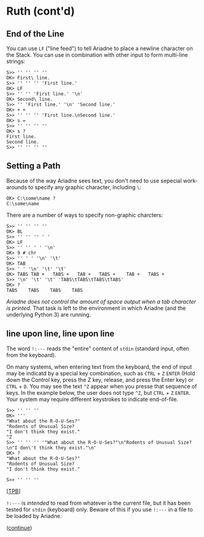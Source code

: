 # Ruth (cont'd)

## End of the Line

You can use `LF` ("line feed") to tell Ariadne to place a newline character on the Stack.
You can use in combination with other input to form multi-line strings:

    S>> '' '' '' ''
    OK> First\ line.
    S>> '' '' '' 'First line.'
    OK> LF
    S>> '' '' 'First line.' '\n'
    OK> Second\ line.
    S>> '' 'First line.' '\n' 'Second line.'
    OK> + +
    S>> '' '' '' 'First line.\nSecond line.'
    OK> s =
    S>> '' '' '' ''
    OK> s ?
    First line.
    Second line.
    S>> '' '' '' ''
    
 ## Setting a Path
 
 Because of the way Ariadne sees text, you don't need to use sepecial work-arounds to specify any graphic character, including `\`:
 
    OK> C:\some\name ?
    C:\some\name
    
 There are a number of ways to specify non-graphic charcters:
 
    S>> '' '' '' ''
    OK> BL
    S>> '' '' '' ' '
    OK> LF
    S>> '' '' ' ' '\n'
    OK> 9 # chr
    S>> '' ' ' '\n' '\t'
    OK> TAB
    S>> ' ' '\n' '\t' '\t'
    OK> TABS TAB +   TABS +   TAB +   TABS +    TAB +   TABS +
    S>> '\n' '\t' '\t' 'TABS\tTABS\tTABS\tTABS'
    OK> ?
    TABS    TABS    TABS    TABS
    
_Ariadne does not control the amount of space output when a tab character is printed._
That task is left to the environment in which Ariadne (and the underlying Python 3) are running.

## line upon line, line upon line

The word `!:---` reads the "entire" content of `stdin` (standard input, often from the keyboard).

On many systems, when entering text from the keyboard,
the end of input may be indicatd by a special key combination, such as `CTRL` + `Z` `ENTER`
(Hold down the Control key, press the Z key, release, and press the Enter key)
or `CTRL` + `D`.
You may see the text `^Z` appear when you presse that sequence of keys.
In the example below, the user does not type `^Z`, but `CTRL` + `Z` `ENTER`.
Your system may require different keystrokes to indicate end-of-file.

    S>> '' '' ''
    OK> '''
    "What about the R-O-U-Ses?"
    "Rodents of Unusual Size?
    "I don't think they exist."
    ^Z
    S>> '' '' '' '"What about the R-O-U-Ses?"\n"Rodents of Unusual Size?\n"I don\'t think they exist."\n'
    OK> ?
    "What about the R-O-U-Ses?"
    "Rodents of Unusual Size?
    "I don't think they exist."

    S>> '' '' ''

\[[TPB](./References.md#TPB)\]

`!:---` is _intended_ to read from whatever is the current file, but it has been tested for `stdin` (keyboard) only.
Beware of this if you use `!:---` in a file to be loaded by Ariadne.

([continue](./body8B.md))
